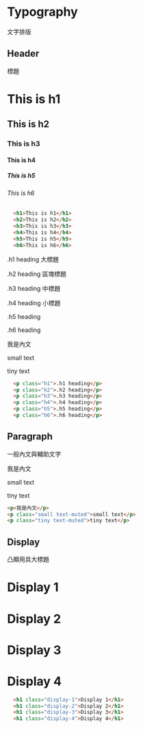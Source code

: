 # Typography

文字排版

## Header

標題

<div class="p-3 border">
  <h1>This is h1</h1>
  <h2 class="border-0">This is h2</h2>
  <h3>This is h3</h3>
  <h4>This is h4</h4>
  <h5>This is h5</h5>
  <h6>This is h6</h6>
</div>

```html
  <h1>This is h1</h1>
  <h2>This is h2</h2>
  <h3>This is h3</h3>
  <h4>This is h4</h4>
  <h5>This is h5</h5>
  <h6>This is h6</h6>
```

<div class="p-3 border">
  <p class="h1">.h1 heading 大標題</p>
  <p class="h2">.h2 heading 區塊標題</p>
  <p class="h3">.h3 heading 中標題</p>
  <p class="h4">.h4 heading 小標題</p>
  <p class="h5">.h5 heading</p>
  <p class="h6">.h6 heading</p>
  <p>我是內文</p>
  <p class="small">small text</p>
  <p class="tiny">tiny text</p>
</div>

```html
  <p class="h1">.h1 heading</p>
  <p class="h2">.h2 heading</p>
  <p class="h3">.h3 heading</p>
  <p class="h4">.h4 heading</p>
  <p class="h5">.h5 heading</p>
  <p class="h6">.h6 heading</p>
```

## Paragraph

一般內文與輔助文字

<div class="p-3 border">
  <p>我是內文</p>
  <p class="small text-muted">small text</p>
  <p class="tiny text-muted">tiny text</p>
</div>

```html
<p>我是內文</p>
<p class="small text-muted">small text</p>
<p class="tiny text-muted">tiny text</p>
```

## Display

凸顯用具大標題

<div class="p-3 border">
  <h1 class="display-1">Display 1</h1>
  <h1 class="display-2">Display 2</h1>
  <h1 class="display-3">Display 3</h1>
  <h1 class="display-4">Display 4</h1>
</div>

```html
  <h1 class="display-1">Display 1</h1>
  <h1 class="display-2">Display 2</h1>
  <h1 class="display-3">Display 3</h1>
  <h1 class="display-4">Display 4</h1>
```
